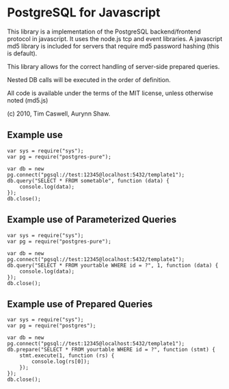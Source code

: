 # PostgreSQL for Javascript

This library is a implementation of the PostgreSQL backend/frontend protocol in javascript.
It uses the node.js tcp and event libraries.  A javascript md5 library is included for servers that require md5 password hashing (this is default).

This library allows for the correct handling of server-side prepared queries.

Nested DB calls will be executed in the order of definition. 

All code is available under the terms of the MIT license, unless otherwise noted (md5.js)

(c) 2010, Tim Caswell, Aurynn Shaw.

## Example use

	var sys = require("sys");
	var pg = require("postgres-pure");

    var db = new pg.connect("pgsql://test:12345@localhost:5432/template1");
	db.query("SELECT * FROM sometable", function (data) {
        console.log(data);
	});
	db.close();

## Example use of Parameterized Queries

    var sys = require("sys");
    var pg = require("postgres-pure");
    
    var db = new pg.connect("pgsql://test:12345@localhost:5432/template1");
    db.query("SELECT * FROM yourtable WHERE id = ?", 1, function (data) {
        console.log(data);
    });
    db.close();

## Example use of Prepared Queries

    var sys = require("sys");
    var pg = require("postgres");
    
    var db = new pg.connect("pgsql://test:12345@localhost:5432/template1");
    db.prepare("SELECT * FROM yourtable WHERE id = ?", function (stmt) {
        stmt.execute(1, function (rs) {
            console.log(rs[0]);
        });
    });
    db.close();